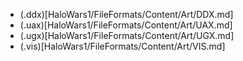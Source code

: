 
* (.ddx)[HaloWars1/FileFormats/Content/Art/DDX.md]
* (.uax)[HaloWars1/FileFormats/Content/Art/UAX.md]
* (.ugx)[HaloWars1/FileFormats/Content/Art/UGX.md]
* (.vis)[HaloWars1/FileFormats/Content/Art/VIS.md]

